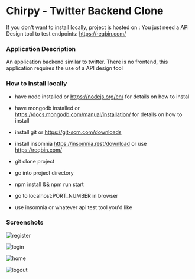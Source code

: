 # Chirpy - Twitter Backend Clone 

If you don't want to install locally, project is hosted on :
You just need a API Design tool to test endpoints: https://reqbin.com/

### Application Description

An application backend similar to twitter. There is no frontend, this application requires the use of a API design tool

### How to install locally

- have node installed or https://nodejs.org/en/ for details on how to instal
- have mongodb installed or https://docs.mongodb.com/manual/installation/ for details on how to install
- install git or https://git-scm.com/downloads
- install insomnia https://insomnia.rest/download or use https://reqbin.com/

- git clone project
- go into project directory
- npm install && npm run start
- go to localhost:PORT_NUMBER in browser
- use insomnia or whatever api test tool you'd like

### Screenshots
![register](https://user-images.githubusercontent.com/64183136/134280549-f64a9ded-ae7a-4b5b-b188-88b85fb8a38c.jpg)

![login](https://user-images.githubusercontent.com/64183136/134280560-5e158b64-a121-4a58-bc78-97b1592fcd28.jpg)

![home](https://user-images.githubusercontent.com/64183136/134280566-e1fa0043-9008-419f-9d12-c97f7a8a0db5.jpg)

![logout](https://user-images.githubusercontent.com/64183136/134280572-f45dcb93-54e9-4ba6-80aa-35df49681164.jpg)
